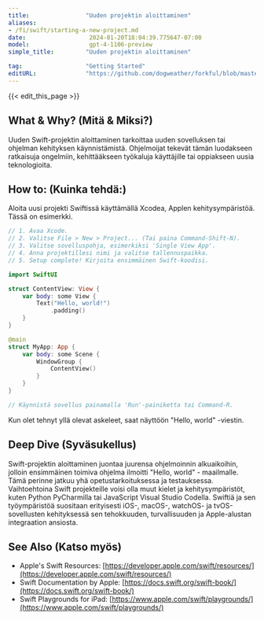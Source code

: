 ```yaml
---
title:                "Uuden projektin aloittaminen"
aliases:
- /fi/swift/starting-a-new-project.md
date:                  2024-01-20T18:04:39.775647-07:00
model:                 gpt-4-1106-preview
simple_title:         "Uuden projektin aloittaminen"

tag:                  "Getting Started"
editURL:              "https://github.com/dogweather/forkful/blob/master/content/fi/swift/starting-a-new-project.md"
---
```


{{< edit_this_page >}}

## What & Why? (Mitä & Miksi?)
Uuden Swift-projektin aloittaminen tarkoittaa uuden sovelluksen tai ohjelman kehityksen käynnistämistä. Ohjelmoijat tekevät tämän luodakseen ratkaisuja ongelmiin, kehittääkseen työkaluja käyttäjille tai oppiakseen uusia teknologioita.

## How to: (Kuinka tehdä:)
Aloita uusi projekti Swiftissä käyttämällä Xcodea, Applen kehitysympäristöä. Tässä on esimerkki.

```Swift
// 1. Avaa Xcode.
// 2. Valitse File > New > Project... (Tai paina Command-Shift-N).
// 3. Valitse sovelluspohja, esimerkiksi 'Single View App'.
// 4. Anna projektillesi nimi ja valitse tallennuspaikka.
// 5. Setup complete! Kirjoita ensimmäinen Swift-koodisi.

import SwiftUI

struct ContentView: View {
    var body: some View {
        Text("Hello, world!")
            .padding()
    }
}

@main
struct MyApp: App {
    var body: some Scene {
        WindowGroup {
            ContentView()
        }
    }
}

// Käynnistä sovellus painamalla 'Run'-painiketta tai Command-R.
```

Kun olet tehnyt yllä olevat askeleet, saat näyttöön "Hello, world" -viestin.

## Deep Dive (Syväsukellus)
Swift-projektin aloittaminen juontaa juurensa ohjelmoinnin alkuaikoihin, jolloin ensimmäinen toimiva ohjelma ilmoitti "Hello, world" - maailmalle. Tämä perinne jatkuu yhä opetustarkoituksessa ja testauksessa. Vaihtoehtoina Swift projekteille voisi olla muut kielet ja kehitysympäristöt, kuten Python PyCharmilla tai JavaScript Visual Studio Codella. Swiftiä ja sen työympäristöä suositaan erityisesti iOS-, macOS-, watchOS- ja tvOS-sovellusten kehityksessä sen tehokkuuden, turvallisuuden ja Apple-alustan integraation ansiosta.

## See Also (Katso myös)
- Apple's Swift Resources: [https://developer.apple.com/swift/resources/](https://developer.apple.com/swift/resources/)
- Swift Documentation by Apple: [https://docs.swift.org/swift-book/](https://docs.swift.org/swift-book/)
- Swift Playgrounds for iPad: [https://www.apple.com/swift/playgrounds/](https://www.apple.com/swift/playgrounds/)
